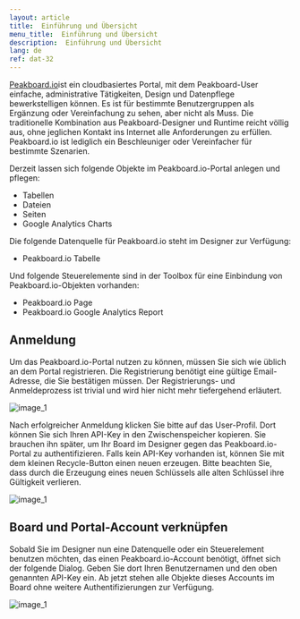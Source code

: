 ```yaml
---
layout: article
title:  Einführung und Übersicht
menu_title:  Einführung und Übersicht
description:  Einführung und Übersicht
lang: de
ref: dat-32
---
```

[Peakboard.io](http://peakboard.io/)ist ein cloudbasiertes Portal, mit dem Peakboard-User einfache, administrative Tätigkeiten, Design und Datenpflege bewerkstelligen können. Es ist für bestimmte Benutzergruppen als Ergänzung oder Vereinfachung zu sehen, aber nicht als Muss. Die traditionelle Kombination aus Peakboard-Designer und Runtime reicht völlig aus, ohne jeglichen Kontakt ins Internet alle Anforderungen zu erfüllen. Peakboard.io ist lediglich ein Beschleuniger oder Vereinfacher für bestimmte Szenarien.

Derzeit lassen sich folgende Objekte im Peakboard.io-Portal anlegen und pflegen:

* Tabellen
* Dateien
* Seiten
* Google Analytics Charts

Die folgende Datenquelle für Peakboard.io steht im Designer zur Verfügung:

 * Peakboard.io Tabelle

Und folgende Steuerelemente sind in der Toolbox für eine Einbindung von Peakboard.io-Objekten vorhanden:

* Peakboard.io Page
* Peakboard.io Google Analytics Report

## Anmeldung

Um das Peakboard.io-Portal nutzen zu können, müssen Sie sich wie üblich an dem Portal registrieren. Die Registrierung benötigt eine gültige Email-Adresse, die Sie bestätigen müssen. Der Registrierungs- und Anmeldeprozess ist trivial und wird hier nicht mehr tiefergehend erläutert.


![image_1](/assets/images/peakboard-io/intro/peakboardio_01.png)

Nach erfolgreicher Anmeldung klicken Sie bitte auf das User-Profil. Dort können Sie sich Ihren API-Key in den Zwischenspeicher kopieren. Sie brauchen ihn später, um Ihr Board im Designer gegen das Peakboard.io-Portal zu authentifizieren. Falls kein API-Key vorhanden ist, können Sie mit dem kleinen Recycle-Button einen neuen erzeugen. Bitte beachten Sie, dass durch die Erzeugung eines neuen Schlüssels alle alten Schlüssel ihre Gültigkeit verlieren.



![image_1](/assets/images/peakboard-io/intro/peakboardio_02.png)

## Board und Portal-Account verknüpfen

Sobald Sie im Designer nun eine Datenquelle oder ein Steuerelement benutzen möchten, das einen Peakboard.io-Account benötigt, öffnet sich der folgende Dialog. Geben Sie dort Ihren Benutzernamen und den oben genannten API-Key ein. Ab jetzt stehen alle Objekte dieses Accounts im Board ohne weitere Authentifizierungen zur Verfügung.

![image_1](/assets/images/peakboard-io/intro/peakboardio_03.png)
